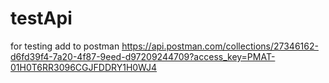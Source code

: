 # testApi

for testing add to postman https://api.postman.com/collections/27346162-d6fd39f4-7a20-4f87-9eed-d97209244709?access_key=PMAT-01H0T6RR3096CGJFDDRY1H0WJ4
